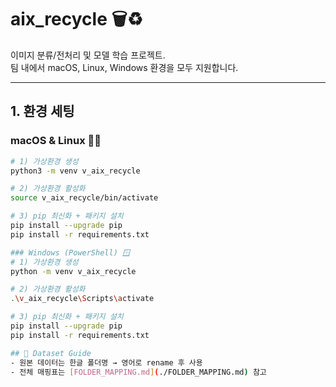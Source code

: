 # aix_recycle 🗑️♻️

이미지 분류/전처리 및 모델 학습 프로젝트.  
팀 내에서 macOS, Linux, Windows 환경을 모두 지원합니다.

---

## 1. 환경 세팅

### macOS & Linux 🍎🐧
```bash
# 1) 가상환경 생성
python3 -m venv v_aix_recycle

# 2) 가상환경 활성화
source v_aix_recycle/bin/activate

# 3) pip 최신화 + 패키지 설치
pip install --upgrade pip
pip install -r requirements.txt

### Windows (PowerShell) 🪟
# 1) 가상환경 생성
python -m venv v_aix_recycle

# 2) 가상환경 활성화
.\v_aix_recycle\Scripts\activate

# 3) pip 최신화 + 패키지 설치
pip install --upgrade pip
pip install -r requirements.txt

## 📂 Dataset Guide
- 원본 데이터는 한글 폴더명 → 영어로 rename 후 사용
- 전체 매핑표는 [FOLDER_MAPPING.md](./FOLDER_MAPPING.md) 참고
